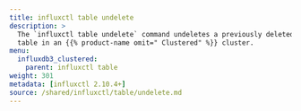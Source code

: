 ```yaml
---
title: influxctl table undelete
description: >
  The `influxctl table undelete` command undeletes a previously deleted
  table in an {{% product-name omit=" Clustered" %}} cluster.
menu:
  influxdb3_clustered:
    parent: influxctl table
weight: 301
metadata: [influxctl 2.10.4+]
source: /shared/influxctl/table/undelete.md
---
```


<!-- //SOURCE content/shared/influxctl/table/undelete.md -->
